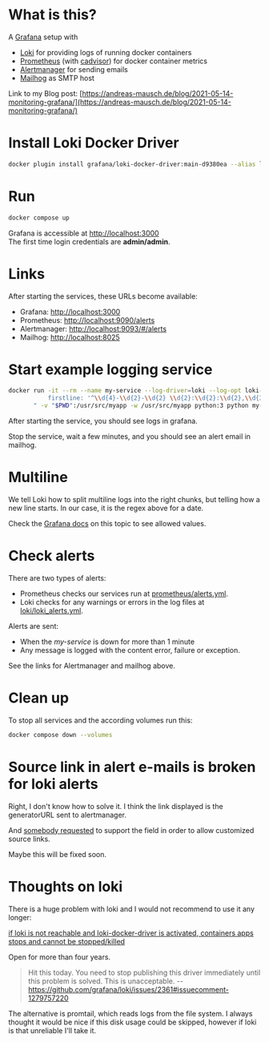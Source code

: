 # What is this?

A [Grafana](https://grafana.com/oss/) setup with

- [Loki](https://grafana.com/oss/loki/) for providing logs of running docker containers  
- [Prometheus](https://prometheus.io/) (with [cadvisor](https://github.com/google/cadvisor)) for docker container metrics  
- [Alertmanager](https://prometheus.io/docs/alerting/latest/alertmanager/) for sending emails  
- [Mailhog](https://github.com/mailhog/MailHog) as SMTP host  

Link to my Blog post:
[https://andreas-mausch.de/blog/2021-05-14-monitoring-grafana/](https://andreas-mausch.de/blog/2021-05-14-monitoring-grafana/)

# Install Loki Docker Driver

```bash
docker plugin install grafana/loki-docker-driver:main-d9380ea --alias loki --grant-all-permissions
```

# Run

```bash
docker compose up
```

Grafana is accessible at [http://localhost:3000](http://localhost:3000)  
The first time login credentials are **admin/admin**.

# Links

After starting the services, these URLs become available:

- Grafana: [http://localhost:3000](http://localhost:3000)
- Prometheus: [http://localhost:9090/alerts](http://localhost:9090/alerts)
- Alertmanager: [http://localhost:9093/#/alerts](http://localhost:9093/#/alerts)
- Mailhog: [http://localhost:8025](http://localhost:8025)

# Start example logging service

```bash
docker run -it --rm --name my-service --log-driver=loki --log-opt loki-url="http://localhost:3100/loki/api/v1/push" --log-opt loki-pipeline-stages="- multiline:
           firstline: '^\\d{4}-\\d{2}-\\d{2} \\d{2}:\\d{2}:\\d{2},\\d{3}'
       " -v "$PWD":/usr/src/myapp -w /usr/src/myapp python:3 python my-service.py
```

After starting the service, you should see logs in grafana.

Stop the service, wait a few minutes, and you should see an alert email in mailhog.

# Multiline

We tell Loki how to split multiline logs into the right chunks, but telling how a new line starts.
In our case, it is the regex above for a date.

Check the [Grafana docs](https://grafana.com/docs/loki/latest/clients/promtail/stages/multiline/) on this topic to see allowed values.

# Check alerts

There are two types of alerts:

- Prometheus checks our services run at [prometheus/alerts.yml](prometheus/alerts.yml).
- Loki checks for any warnings or errors in the log files at [loki/loki_alerts.yml](loki/loki_alerts.yml).

Alerts are sent:
- When the *my-service* is down for more than 1 minute
- Any message is logged with the content error, failure or exception.

See the links for Alertmanager and mailhog above.

# Clean up

To stop all services and the according volumes run this:

```bash
docker compose down --volumes
```

# Source link in alert e-mails is broken for loki alerts

Right, I don't know how to solve it.
I think the link displayed is the generatorURL sent to alertmanager.

And [somebody requested](https://github.com/grafana/loki/issues/3119#issuecomment-776453889)
to support the field in order to allow customized source links.

Maybe this will be fixed soon.

# Thoughts on loki

There is a huge problem with loki and I would not recommend to use it any longer:

[if loki is not reachable and loki-docker-driver is activated, containers apps stops and cannot be stopped/killed](https://github.com/grafana/loki/issues/2361)

Open for more than four years.

> Hit this today. You need to stop publishing this driver immediately until this problem is solved. This is unacceptable.
> -- https://github.com/grafana/loki/issues/2361#issuecomment-1279757220

The alternative is promtail, which reads logs from the file system.
I always thought it would be nice if this disk usage could be skipped, however if loki is that unreliable I'll take it.
